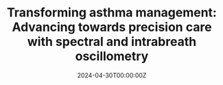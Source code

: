 ---
title: 'Transforming asthma management: Advancing towards precision care with spectral and intrabreath oscillometry'
authors:
- Fotovati, M., Medina, P. F., Pang, R., Gonzalez Torres, L. H., […], & Dandurand, R. J.
date: '2024-04-30T00:00:00Z'
publishDate: '2024-09-01T00:00:00Z'
publication_types: ['paper-conference']

publication_short: In *J Respir Crit Care Med*
# Custom links (uncomment lines below)
# links:
# - name: Custom Link
#  url: https://publications.ersnet.org/content/erj/64/suppl68/pa1657

url_pdf: ''
url_code: 'https://github.com/LuisHenryGT'
---